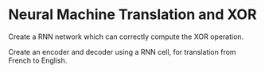 # Neural Machine Translation and XOR


Create a RNN network which can correctly compute the XOR operation.

Create an encoder and decoder using a RNN cell, for translation from French to English.


